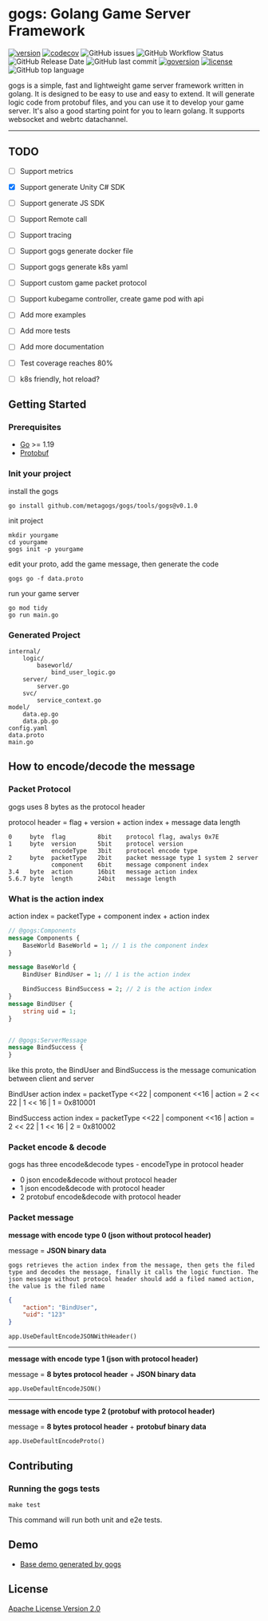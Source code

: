 # gogs: Golang Game Server Framework


[![version](https://img.shields.io/github/v/tag/metagogs/gogs?label=version)](https://github.com/metagogs/gogs)
[![codecov](https://codecov.io/gh/metagogs/gogs/branch/main/graph/badge.svg?token=CLNQZ26H6X)](https://codecov.io/gh/metagogs/gogs)
![GitHub issues](https://img.shields.io/github/issues/metagogs/gogs)
![GitHub Workflow Status](https://img.shields.io/github/workflow/status/metagogs/gogs/Go)
![GitHub Release Date](https://img.shields.io/github/release-date/metagogs/gogs)
![GitHub last commit](https://img.shields.io/github/last-commit/metagogs/gogs)
[![goversion](https://img.shields.io/github/go-mod/go-version/metagogs/gogs)](https://github.com/metagogs/gogs)
[![license](https://img.shields.io/github/license/metagogs/gogs)](https://github.com/metagogs/gogs)
![GitHub top language](https://img.shields.io/github/languages/top/metagogs/gogs)



gogs is a simple, fast and lightweight game server framework written in golang. It is designed to be easy to use and easy to extend. It will generate logic code from protobuf files, and you can use it to develop your game server. It's also a good starting point for you to learn golang. It supports websocket and webrtc datachannel.

---

## TODO
- [ ] Support metrics
- [x] Support generate Unity C# SDK
- [ ] Support generate JS SDK
- [ ] Support Remote call
- [ ] Support tracing
- [ ] Support gogs generate docker file
- [ ] Support gogs generate k8s yaml
- [ ] Support custom game packet protocol
- [ ] Support kubegame controller, create game pod with api
- [ ] Add more examples
- [ ] Add more tests
- [ ] Add more documentation
- [ ] Test coverage reaches 80% 
- [ ] k8s friendly, hot reload?


## Getting Started
### Prerequisites
* [Go](https://golang.org/) >= 1.19
* [Protobuf](https://developers.google.com/protocol-buffers)
### Init your project
install the gogs
```
go install github.com/metagogs/gogs/tools/gogs@v0.1.0
```
init project
```
mkdir yourgame
cd yourgame
gogs init -p yourgame
```
edit your proto, add the game message, then generate the code
```
gogs go -f data.proto
```
run your game server
```
go mod tidy
go run main.go
```
### Generated Project
```
internal/
    logic/
        baseworld/
            bind_user_logic.go
    server/
        server.go
    svc/
        service_context.go
model/
    data.ep.go
    data.pb.go
config.yaml     
data.proto      
main.go
```

## How to encode/decode the message
### Packet Protocol
gogs uses 8 bytes as the protocol header

protocol header = flag + version + action index + message data length
```
0     byte  flag         8bit    protocol flag, awalys 0x7E 
1     byte  version      5bit    protocel version
            encodeType   3bit    protocel encode type
2     byte  packetType   2bit    packet message type 1 system 2 server
            component    6bit    message component index
3.4   byte  action       16bit   message action index
5.6.7 byte  length       24bit   message length
```

### What is the action index

action index = packetType + component index + action index
```protobuf
// @gogs:Components
message Components {
    BaseWorld BaseWorld = 1; // 1 is the component index
}

message BaseWorld {
    BindUser BindUser = 1; // 1 is the action index

    BindSuccess BindSuccess = 2; // 2 is the action index
}
message BindUser {
    string uid = 1;
}


// @gogs:ServerMessage
message BindSuccess {
}
```

like this proto, the BindUser and BindSuccess is the message comunication between client and server

BindUser action index = packetType <<22 | component <<16 | action = 2 << 22 | 1 << 16 | 1 = 0x810001

BindSuccess action index = packetType <<22 | component <<16 | action = 2 << 22 | 1 << 16 | 2 = 0x810002

### Packet encode & decode
gogs has three encode&decode types - encodeType in protocol header
- 0 json encode&decode without protocol header
- 1 json encode&decode with protocol header
- 2 protobuf encode&decode with protocol header

### Packet message

**message with encode type 0 (json without protocol header)**

message = **JSON binary data**

`gogs retrieves the action index from the message, then gets the filed type and decodes the message, finally it calls the logic function. The json message without protocol header should add a filed named action, the value is the filed name`

```json
{
	"action": "BindUser",
	"uid": "123"
}
```

```golang
app.UseDefaultEncodeJSONWithHeader()
```

---
**message with encode type 1 (json with protocol header)**

message = **8 bytes protocol header** + **JSON binary data**

```golang
app.UseDefaultEncodeJSON()
```
---
**message with encode type 2 (protobuf with protocol header)**

message = **8 bytes protocol header** + **protobuf binary data**

```golang
app.UseDefaultEncodeProto()
```




## Contributing
### Running the gogs tests
```
make test
```
This command will run both unit and e2e tests.


## Demo
  + [Base demo generated by gogs](./examples/basedemo)
  
## License
[Apache License Version 2.0](./LICENSE)

